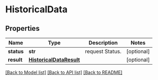 # HistoricalData

## Properties
Name | Type | Description | Notes
------------ | ------------- | ------------- | -------------
**status** | **str** | request Status. | [optional] 
**result** | [**HistoricalDataResult**](HistoricalDataResult.md) |  | [optional] 

[[Back to Model list]](../README.md#documentation-for-models) [[Back to API list]](../README.md#documentation-for-api-endpoints) [[Back to README]](../README.md)


